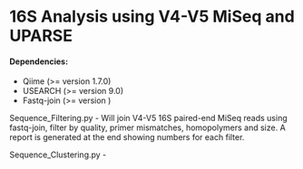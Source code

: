 # 16S Analysis using V4-V5 MiSeq and UPARSE

#### Dependencies:
* Qiime (>= version 1.7.0)
* USEARCH (>= version 9.0)
* Fastq-join (>= version )

Sequence_Filtering.py - Will join V4-V5 16S paired-end MiSeq reads using fastq-join, filter by quality, primer mismatches, homopolymers and size. A report is generated at the end showing numbers for each filter. 

Sequence_Clustering.py - 

